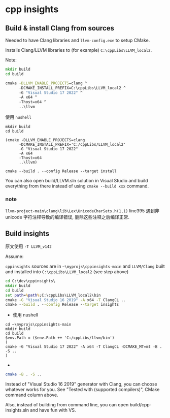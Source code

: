 # cpp insights

## Build & install Clang from sources

Needed to have Clang libraries and `llvm-config.exe` to setup CMake.

Installs Clang/LLVM libraries to (for example) `C:\cppLibs\LLVM_local2`.

Note:

```cmd
mkdir build
cd build

cmake -DLLVM_ENABLE_PROJECTS=clang ^
      -DCMAKE_INSTALL_PREFIX=C:\cppLibs\LLVM_local2 ^
      -G "Visual Studio 17 2022" ^
      -A x64 ^
      -Thost=x64 ^
      ..\llvm
```

使用 `nushell`

```nu
mkdir build
cd build

(cmake -DLLVM_ENABLE_PROJECTS=clang
      -DCMAKE_INSTALL_PREFIX='C:/cppLibs/LLVM_local2'
      -G "Visual Studio 17 2022"
      -A x64
      -Thost=x64
      ..\llvm)

cmake --build . --config Release --target install
```

You can also open build/LLVM.sln solution in Visual Studio and build everything from there instead of using `cmake --build xxx` command.

### note

`llvm-project-main\clang\lib\Lex\UnicodeCharSets.h(1,1)`
line395 遇到非 unicode 字符注释导致的编译错误,
删除这些注释之后编译正常.

## Build insights

原文使用 `-T LLVM_v142`

Assume:

`cppinsights` sources are in `~\myprojs\cppinsights-main`
and
`LLVM/Clang` built and installed into
`C:\cppLibs\LLVM_local2` (see step above)

```cmd
cd C:\dev\cppinsights\
mkdir build
cd build
set path=%path%;C:\cppLibs\LLVM_local2\bin
cmake -G "Visual Studio 16 2019" -A x64 -T ClangCL ..
cmake --build . --config Release --target insights
```

+ 使用 nushell

```nu
cd ~\myprojs\cppinsights-main
mkdir build
cd build
$env.Path = ($env.Path ++ 'C:/cppLibs/llvm/bin')
(
cmake -G "Visual Studio 17 2022" -A x64 -T ClangCL -DCMAKE_MT=mt -B . -S ..
)
```

+

```bash
cmake -B . -S ..
```

Instead of "Visual Studio 16 2019" generator with Clang,
you can choose whatever works for you.
See "Tested with (supported compilers)", CMake command column above.

Also, instead of building from command line,
you can open build/cpp-insights.sln and have fun with VS.